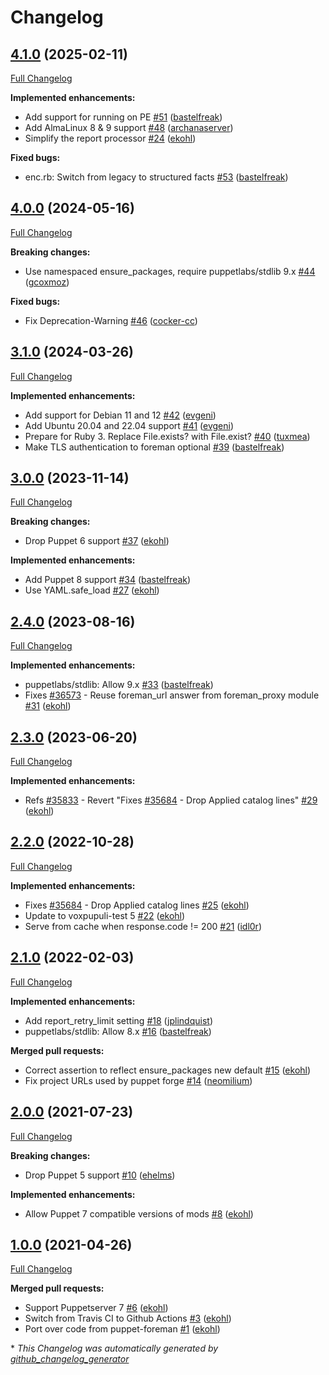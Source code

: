 # Changelog

## [4.1.0](https://github.com/theforeman/puppet-puppetserver_foreman/tree/4.1.0) (2025-02-11)

[Full Changelog](https://github.com/theforeman/puppet-puppetserver_foreman/compare/4.0.0...4.1.0)

**Implemented enhancements:**

- Add support for running on PE [\#51](https://github.com/theforeman/puppet-puppetserver_foreman/pull/51) ([bastelfreak](https://github.com/bastelfreak))
- Add AlmaLinux 8 & 9 support [\#48](https://github.com/theforeman/puppet-puppetserver_foreman/pull/48) ([archanaserver](https://github.com/archanaserver))
- Simplify the report processor [\#24](https://github.com/theforeman/puppet-puppetserver_foreman/pull/24) ([ekohl](https://github.com/ekohl))

**Fixed bugs:**

- enc.rb: Switch from legacy to structured facts [\#53](https://github.com/theforeman/puppet-puppetserver_foreman/pull/53) ([bastelfreak](https://github.com/bastelfreak))

## [4.0.0](https://github.com/theforeman/puppet-puppetserver_foreman/tree/4.0.0) (2024-05-16)

[Full Changelog](https://github.com/theforeman/puppet-puppetserver_foreman/compare/3.1.0...4.0.0)

**Breaking changes:**

- Use namespaced ensure\_packages, require puppetlabs/stdlib 9.x [\#44](https://github.com/theforeman/puppet-puppetserver_foreman/pull/44) ([gcoxmoz](https://github.com/gcoxmoz))

**Fixed bugs:**

- Fix Deprecation-Warning [\#46](https://github.com/theforeman/puppet-puppetserver_foreman/pull/46) ([cocker-cc](https://github.com/cocker-cc))

## [3.1.0](https://github.com/theforeman/puppet-puppetserver_foreman/tree/3.1.0) (2024-03-26)

[Full Changelog](https://github.com/theforeman/puppet-puppetserver_foreman/compare/3.0.0...3.1.0)

**Implemented enhancements:**

- Add support for Debian 11 and 12 [\#42](https://github.com/theforeman/puppet-puppetserver_foreman/pull/42) ([evgeni](https://github.com/evgeni))
- Add Ubuntu 20.04 and 22.04 support [\#41](https://github.com/theforeman/puppet-puppetserver_foreman/pull/41) ([evgeni](https://github.com/evgeni))
- Prepare for Ruby 3. Replace File.exists? with File.exist? [\#40](https://github.com/theforeman/puppet-puppetserver_foreman/pull/40) ([tuxmea](https://github.com/tuxmea))
- Make TLS authentication to foreman optional [\#39](https://github.com/theforeman/puppet-puppetserver_foreman/pull/39) ([bastelfreak](https://github.com/bastelfreak))

## [3.0.0](https://github.com/theforeman/puppet-puppetserver_foreman/tree/3.0.0) (2023-11-14)

[Full Changelog](https://github.com/theforeman/puppet-puppetserver_foreman/compare/2.4.0...3.0.0)

**Breaking changes:**

- Drop Puppet 6 support [\#37](https://github.com/theforeman/puppet-puppetserver_foreman/pull/37) ([ekohl](https://github.com/ekohl))

**Implemented enhancements:**

- Add Puppet 8 support [\#34](https://github.com/theforeman/puppet-puppetserver_foreman/pull/34) ([bastelfreak](https://github.com/bastelfreak))
- Use YAML.safe\_load [\#27](https://github.com/theforeman/puppet-puppetserver_foreman/pull/27) ([ekohl](https://github.com/ekohl))

## [2.4.0](https://github.com/theforeman/puppet-puppetserver_foreman/tree/2.4.0) (2023-08-16)

[Full Changelog](https://github.com/theforeman/puppet-puppetserver_foreman/compare/2.3.0...2.4.0)

**Implemented enhancements:**

- puppetlabs/stdlib: Allow 9.x [\#33](https://github.com/theforeman/puppet-puppetserver_foreman/pull/33) ([bastelfreak](https://github.com/bastelfreak))
- Fixes [\#36573](https://projects.theforeman.org/issues/36573) - Reuse foreman\_url answer from foreman\_proxy module [\#31](https://github.com/theforeman/puppet-puppetserver_foreman/pull/31) ([ekohl](https://github.com/ekohl))

## [2.3.0](https://github.com/theforeman/puppet-puppetserver_foreman/tree/2.3.0) (2023-06-20)

[Full Changelog](https://github.com/theforeman/puppet-puppetserver_foreman/compare/2.2.0...2.3.0)

**Implemented enhancements:**

- Refs [\#35833](https://projects.theforeman.org/issues/35833) - Revert "Fixes [\#35684](https://projects.theforeman.org/issues/35684) - Drop Applied catalog lines" [\#29](https://github.com/theforeman/puppet-puppetserver_foreman/pull/29) ([ekohl](https://github.com/ekohl))

## [2.2.0](https://github.com/theforeman/puppet-puppetserver_foreman/tree/2.2.0) (2022-10-28)

[Full Changelog](https://github.com/theforeman/puppet-puppetserver_foreman/compare/2.1.0...2.2.0)

**Implemented enhancements:**

- Fixes [\#35684](https://projects.theforeman.org/issues/35684) - Drop Applied catalog lines [\#25](https://github.com/theforeman/puppet-puppetserver_foreman/pull/25) ([ekohl](https://github.com/ekohl))
- Update to voxpupuli-test 5 [\#22](https://github.com/theforeman/puppet-puppetserver_foreman/pull/22) ([ekohl](https://github.com/ekohl))
- Serve from cache when response.code != 200 [\#21](https://github.com/theforeman/puppet-puppetserver_foreman/pull/21) ([idl0r](https://github.com/idl0r))

## [2.1.0](https://github.com/theforeman/puppet-puppetserver_foreman/tree/2.1.0) (2022-02-03)

[Full Changelog](https://github.com/theforeman/puppet-puppetserver_foreman/compare/2.0.0...2.1.0)

**Implemented enhancements:**

- Add report\_retry\_limit setting [\#18](https://github.com/theforeman/puppet-puppetserver_foreman/pull/18) ([jplindquist](https://github.com/jplindquist))
- puppetlabs/stdlib: Allow 8.x [\#16](https://github.com/theforeman/puppet-puppetserver_foreman/pull/16) ([bastelfreak](https://github.com/bastelfreak))

**Merged pull requests:**

- Correct assertion to reflect ensure\_packages new default [\#15](https://github.com/theforeman/puppet-puppetserver_foreman/pull/15) ([ekohl](https://github.com/ekohl))
- Fix project URLs used by puppet forge [\#14](https://github.com/theforeman/puppet-puppetserver_foreman/pull/14) ([neomilium](https://github.com/neomilium))

## [2.0.0](https://github.com/theforeman/puppet-puppetserver_foreman/tree/2.0.0) (2021-07-23)

[Full Changelog](https://github.com/theforeman/puppet-puppetserver_foreman/compare/1.0.0...2.0.0)

**Breaking changes:**

- Drop Puppet 5 support [\#10](https://github.com/theforeman/puppet-puppetserver_foreman/pull/10) ([ehelms](https://github.com/ehelms))

**Implemented enhancements:**

- Allow Puppet 7 compatible versions of mods [\#8](https://github.com/theforeman/puppet-puppetserver_foreman/pull/8) ([ekohl](https://github.com/ekohl))

## [1.0.0](https://github.com/theforeman/puppet-puppetserver_foreman/tree/1.0.0) (2021-04-26)

[Full Changelog](https://github.com/theforeman/puppet-puppetserver_foreman/compare/dc6257d5bbbab33172bf60c6823b913400aa6334...1.0.0)

**Merged pull requests:**

- Support Puppetserver 7 [\#6](https://github.com/theforeman/puppet-puppetserver_foreman/pull/6) ([ekohl](https://github.com/ekohl))
- Switch from Travis CI to Github Actions [\#3](https://github.com/theforeman/puppet-puppetserver_foreman/pull/3) ([ekohl](https://github.com/ekohl))
- Port over code from puppet-foreman [\#1](https://github.com/theforeman/puppet-puppetserver_foreman/pull/1) ([ekohl](https://github.com/ekohl))



\* *This Changelog was automatically generated by [github_changelog_generator](https://github.com/github-changelog-generator/github-changelog-generator)*
